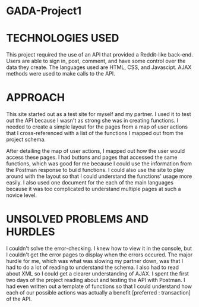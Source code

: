 # GADA-Project1

# TECHNOLOGIES USED


This project required the use of an API that provided a Reddit-like back-end. Users are able to sign in, post, comment, and have some control over the data they create. The languages used are HTML, CSS, and Javascipt. AJAX methods were used to make calls to the API.


# APPROACH


This site started out as a test site for myself and my partner. I used it to test out the API because I wasn't as strong she was in creating functions. I needed to create a simple layout for the pages from a map of user actions that I cross-referenced with a list of the functions I mapped out from the project schema. 

After detailing the map of user actions, I mapped out how the user would access these pages. I had buttons and pages that accessed the same functions, which was good for me because I could use the information from the Postman response to build functions. I could also use the site to play around with the layout so that I could understand the functions' usage more easily. I also used one document for the each of the main languages because it was too complicated to understand multiple pages at such a novice level.


# UNSOLVED PROBLEMS AND HURDLES


I couldn't solve the error-checking. I knew how to view it in the console, but I couldn't get the error pages to display when the errors occured. The major hurdle for me, which was what was slowing my partner down, was that I had to do a lot of reading to understand the schema. I also had to read about XML so I could get a clearer understanding of AJAX. I spent the first two days of the project reading about and testing the API with Postman. I had even written out a template of functions so that I could understand how each of our possible actions was actually a benefit [preferred : transaction] of the API.





